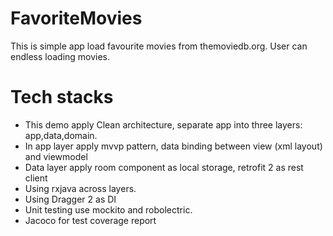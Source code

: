 # FavoriteMovies
This is simple app load favourite movies from themoviedb.org. User can endless loading movies.
# Tech stacks
- This demo apply Clean architecture, separate app into three layers: app,data,domain.
- In app layer apply mvvp pattern, data binding between view (xml layout) and viewmodel
- Data layer apply room component as local storage, retrofit 2 as rest client
- Using rxjava across layers.
- Using Dragger 2 as DI
- Unit testing use mockito and robolectric.
- Jacoco for test coverage report
